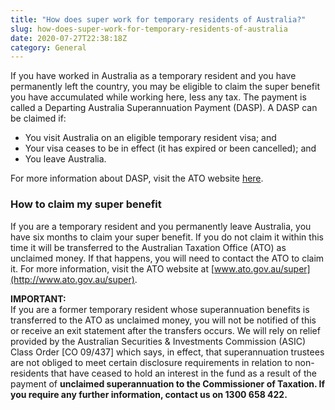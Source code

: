 ```yaml
---
title: "How does super work for temporary residents of Australia?"
slug: how-does-super-work-for-temporary-residents-of-australia
date: 2020-07-27T22:38:18Z
category: General
---
```


If you have worked in Australia as a temporary resident and you have permanently left the country, you may be eligible to claim the super benefit you have accumulated while working here, less any tax. The payment is called a Departing Australia Superannuation Payment (DASP). A DASP can be claimed if:

*   You visit Australia on an eligible temporary resident visa; and
*   Your visa ceases to be in effect (it has expired or been cancelled); and
*   You leave Australia.

For more information about DASP, visit the ATO website [here](https://www.ato.gov.au/individuals/super/in-detail/temporary-residents-and-super/super-information-for-temporary-residents-departing-australia/).

### **How to claim my super benefit**

If you are a temporary resident and you permanently leave Australia, you have six months to claim your super benefit. If you do not claim it within this time it will be transferred to the Australian Taxation Office (ATO) as unclaimed money. If that happens, you will need to contact the ATO to claim it. For more information, visit the ATO website at [www.ato.gov.au/super](http://www.ato.gov.au/super).  
  
**IMPORTANT:**  
If you are a former temporary resident whose superannuation benefits is transferred to the ATO as unclaimed money, you will not be notified of this or receive an exit statement after the transfers occurs. We will rely on relief provided by the Australian Securities & Investments Commission (ASIC) Class Order \[CO 09/437\] which says, in effect, that superannuation trustees are not obliged to meet certain disclosure requirements in relation to non-residents that have ceased to hold an interest in the fund as a result of the payment of **unclaimed superannuation to the Commissioner of Taxation. If you require any further information, contact us on 1300 658 422.**
